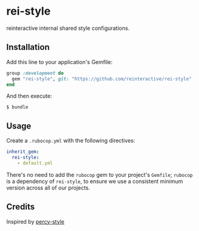 # rei-style

reinteractive internal shared style configurations.

## Installation

Add this line to your application's Gemfile:

```ruby
group :development do
  gem "rei-style", git: "https://github.com/reinteractive/rei-style"
end
```

And then execute:

    $ bundle

## Usage

Create a `.rubocop.yml` with the following directives:

```yaml
inherit_gem:
  rei-style:
    - default.yml
```

There's no need to add the `rubocop` gem to your project's `Gemfile`; `rubocop`
is a dependency of `rei-style`, to ensure we use a consistent minimum version
across all of our projects.

## Credits

Inspired by [percy-style](https://github.com/percy/percy-style)

